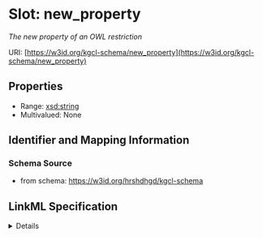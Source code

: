 # Slot: new_property
_The new property of an OWL restriction_


URI: [https://w3id.org/kgcl-schema/new_property](https://w3id.org/kgcl-schema/new_property)



<!-- no inheritance hierarchy -->




## Properties

* Range: [xsd:string](xsd:string)
* Multivalued: None







## Identifier and Mapping Information







### Schema Source


* from schema: https://w3id.org/hrshdhgd/kgcl-schema




## LinkML Specification

<details>
```yaml
name: new property
description: The new property of an OWL restriction
from_schema: https://w3id.org/hrshdhgd/kgcl-schema
rank: 1000
alias: new_property
range: string

```
</details>